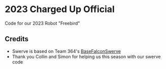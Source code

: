 # 2023 Charged Up Official
Code for our 2023 Robot "Freebird"
## Credits
- Swerve is based on Team 364's [BaseFalconSwerve](https://github.com/Team364/BaseFalconSwerve)
- Thank you Collin and Simon for helping us this season with our swerve code
